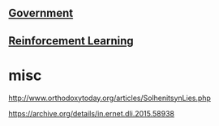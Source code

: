 
## [Government](#pages/blog/govt/index)

## [Reinforcement Learning](#pages/blog/RL)


# misc

http://www.orthodoxytoday.org/articles/SolhenitsynLies.php


https://archive.org/details/in.ernet.dli.2015.58938

